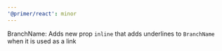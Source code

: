 ```yaml
---
'@primer/react': minor
---
```


BranchName: Adds new prop `inline` that adds underlines to `BranchName` when it is used as a link
